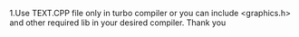 1.Use TEXT.CPP file only in turbo compiler or you can include <graphics.h> and other required lib in your desired compiler.
Thank you
